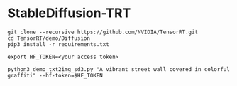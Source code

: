 # StableDiffusion-TRT

```
git clone --recursive https://github.com/NVIDIA/TensorRT.git 
cd TensorRT/demo/Diffusion
pip3 install -r requirements.txt 
```

```
export HF_TOKEN=<your access token>
```

```
python3 demo_txt2img_sd3.py "A vibrant street wall covered in colorful graffiti" --hf-token=$HF_TOKEN
```
